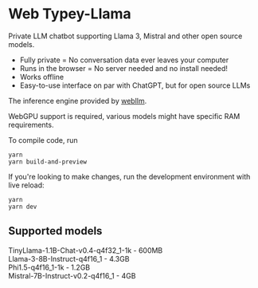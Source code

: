 # Web Typey-Llama

Private LLM chatbot supporting Llama 3, Mistral and other open source models.

- Fully private = No conversation data ever leaves your computer
- Runs in the browser = No server needed and no install needed!
- Works offline
- Easy-to-use interface on par with ChatGPT, but for open source LLMs

The inference engine provided by [webllm](https://github.com/mlc-ai/web-llm).

WebGPU support is required, various models might have specific RAM requirements.

To compile code, run

```
yarn
yarn build-and-preview
```

If you're looking to make changes, run the development environment with live reload:

```
yarn
yarn dev
```

## Supported models

TinyLlama-1.1B-Chat-v0.4-q4f32_1-1k - 600MB  
Llama-3-8B-Instruct-q4f16_1 - 4.3GB  
Phi1.5-q4f16_1-1k - 1.2GB  
Mistral-7B-Instruct-v0.2-q4f16_1 - 4GB
